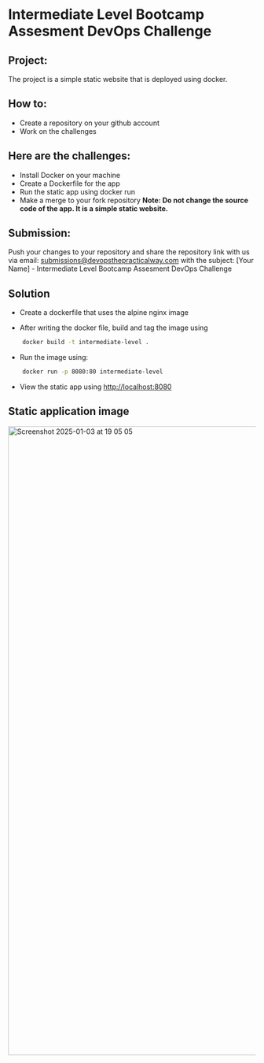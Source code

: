 # Intermediate Level Bootcamp Assesment DevOps Challenge

## Project:
The project is a simple static website that is deployed using docker.

## How to:
- Create a repository on your github account
- Work on the challenges

## Here are the challenges:
- Install Docker on your machine
- Create a Dockerfile for the app
- Run the static app using docker run
- Make a merge to your fork repository
**Note: Do not change the source code of the app. It is a simple static website.**

## Submission:
Push your changes to your repository and share the repository link with us via email: submissions@devopsthepracticalway.com with the subject: 
[Your Name] - Intermediate Level Bootcamp Assesment DevOps Challenge

## Solution

- Create a dockerfile that uses the alpine nginx image

- After writing the docker file, build and tag the image using 
```bash
    docker build -t intermediate-level .
```

- Run the image using:
```bash
    docker run -p 8080:80 intermediate-level
```

- View the static app using [http://localhost:8080](http://localhost:8080)

## Static application image

<img width="1278" alt="Screenshot 2025-01-03 at 19 05 05" src="https://github.com/emmrys-jay/intermediate-level/screenshot.png" />
